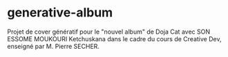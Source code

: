 # generative-album
Projet de cover génératif pour le "nouvel album" de Doja Cat avec SON ESSOME MOUKOURI Ketchuskana dans le cadre du cours de Creative Dev, enseigné par M. Pierre SECHER.
